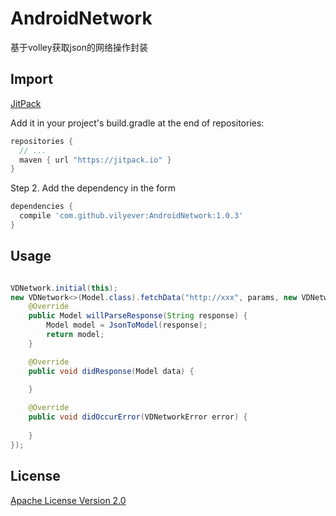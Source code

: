 # AndroidNetwork
基于volley获取json的网络操作封装

## Import
[JitPack](https://jitpack.io/)

Add it in your project's build.gradle at the end of repositories:

```gradle
repositories {
  // ...
  maven { url "https://jitpack.io" }
}
```

Step 2. Add the dependency in the form

```gradle
dependencies {
  compile 'com.github.vilyever:AndroidNetwork:1.0.3'
}
```

## Usage
```java

VDNetwork.initial(this);
new VDNetwork<>(Model.class).fetchData("http://xxx", params, new VDNetworkDelegate<Model>() {
    @Override
    public Model willParseResponse(String response) {
        Model model = JsonToModel(response);
        return model;
    }

    @Override
    public void didResponse(Model data) {
        
    }

    @Override
    public void didOccurError(VDNetworkError error) {
        
    }
});
```

## License
[Apache License Version 2.0](http://www.apache.org/licenses/LICENSE-2.0.txt)

